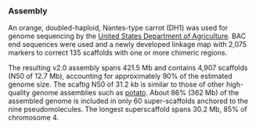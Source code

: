 ### Assembly

An orange, doubled-haploid, Nantes-type carrot (DH1) was used for genome
sequencing by the [United States Department of
Agriculture](http://europepmc.org/abstract/MED/27158781). BAC end
sequences were used and a newly developed linkage map with 2,075 markers
to correct 135 scaffolds with one or more chimeric regions.

The resulting v2.0 assembly spans 421.5 Mb and contains 4,907 scaffolds
(N50 of 12.7 Mb), accounting for approximately 90% of the estimated
genome size. The scaftig N50 of 31.2 kb is similar to those of other
high-quality genome assemblies such as
[potato](http://Solanum%20tuberosum). About 86% (362 Mb) of the
assembled genome is included in only 60 super-scaffolds anchored to the
nine pseudomolecules. The longest superscaffold spans 30.2 Mb, 85% of
chromosome 4.
